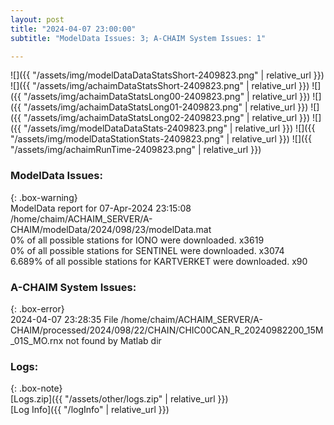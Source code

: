 ```yaml
---
layout: post
title: "2024-04-07 23:00:00"
subtitle: "ModelData Issues: 3; A-CHAIM System Issues: 1"

---
```


![]({{ "/assets/img/modelDataDataStatsShort-2409823.png" | relative_url }})
![]({{ "/assets/img/achaimDataStatsShort-2409823.png" | relative_url }})
![]({{ "/assets/img/achaimDataStatsLong00-2409823.png" | relative_url }})
![]({{ "/assets/img/achaimDataStatsLong01-2409823.png" | relative_url }})
![]({{ "/assets/img/achaimDataStatsLong02-2409823.png" | relative_url }})
![]({{ "/assets/img/modelDataDataStats-2409823.png" | relative_url }})
![]({{ "/assets/img/modelDataStationStats-2409823.png" | relative_url }})
![]({{ "/assets/img/achaimRunTime-2409823.png" | relative_url }})


### ModelData Issues:  
  
{: .box-warning}  
 ModelData report for 07-Apr-2024 23:15:08   
 /home/chaim/ACHAIM_SERVER/A-CHAIM/modelData/2024/098/23/modelData.mat   
 0% of all possible stations for IONO were downloaded. x3619   
 0% of all possible stations for SENTINEL were downloaded. x3074   
 6.689% of all possible stations for KARTVERKET were downloaded. x90   
  
### A-CHAIM System Issues:  
  
{: .box-error}  
2024-04-07 23:28:35 File /home/chaim/ACHAIM_SERVER/A-CHAIM/processed/2024/098/22/CHAIN/CHIC00CAN_R_20240982200_15M_01S_MO.rnx not found by Matlab dir  

### Logs:  
  
{: .box-note}  
[Logs.zip]({{ "/assets/other/logs.zip" | relative_url }})  
[Log Info]({{ "/logInfo" | relative_url }})  
